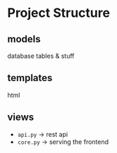 
# Project Structure

## models

database tables & stuff

## templates

html

## views

- `api.py` -> rest api
- `core.py` -> serving the frontend



